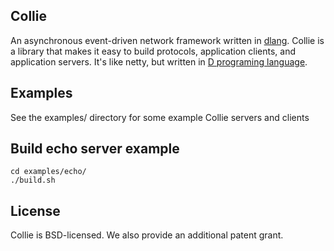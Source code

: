 ## Collie
An asynchronous event-driven network framework written in [dlang](http://dlang.org/).
Collie is a library that makes it easy to build protocols, application clients, and application servers.
It's like netty, but written in [D programing language](http://dlang.org/).

## Examples
See the examples/ directory for some example Collie servers and clients

## Build echo server example
```
cd examples/echo/
./build.sh
```

## License
Collie is BSD-licensed. We also provide an additional patent grant.
